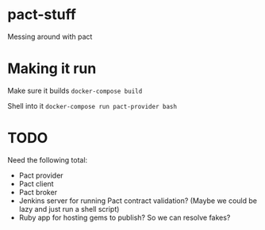 # pact-stuff

Messing around with pact

# Making it run

Make sure it builds
`docker-compose build`

Shell into it
`docker-compose run pact-provider bash`

# TODO

Need the following total:
- Pact provider
- Pact client
- Pact broker
- Jenkins server for running Pact contract validation? (Maybe we could be lazy and just run a shell script)
- Ruby app for hosting gems to publish? So we can resolve fakes?

